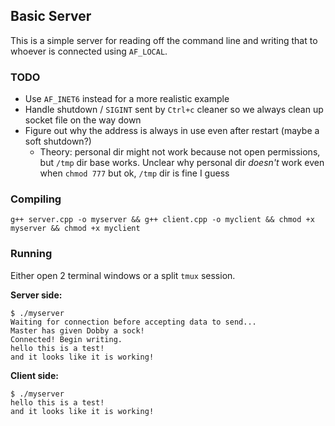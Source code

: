 ## Basic Server

This is a simple server for reading off the command line and writing that to whoever is connected using `AF_LOCAL`. 

### TODO
* Use `AF_INET6` instead for a more realistic example
* Handle shutdown / `SIGINT` sent by `Ctrl+c` cleaner so we always clean up socket file on the way down
* Figure out why the address is always in use even after restart (maybe a soft shutdown?)
    * Theory: personal dir might not work because not open permissions, but `/tmp` dir base works. Unclear why personal dir _doesn't_ work even when `chmod 777` but ok, `/tmp` dir is fine I guess

### Compiling

```shell
g++ server.cpp -o myserver && g++ client.cpp -o myclient && chmod +x myserver && chmod +x myclient
```

### Running

Either open 2 terminal windows or a split `tmux` session. 

**Server side:**
```
$ ./myserver
Waiting for connection before accepting data to send...
Master has given Dobby a sock!
Connected! Begin writing.
hello this is a test!
and it looks like it is working!
```

**Client side:**
```
$ ./myserver
hello this is a test!
and it looks like it is working!
```

